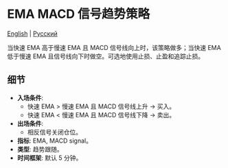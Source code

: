 # EMA MACD 信号趋势策略
[English](README.md) | [Русский](README_ru.md)

当快速 EMA 高于慢速 EMA 且 MACD 信号线向上时，该策略做多；当快速 EMA 低于慢速 EMA 且信号线向下时做空。可选地使用止损、止盈和追踪止损。

## 细节

- **入场条件**:
  - 快速 EMA > 慢速 EMA 且 MACD 信号线上升 → 买入。
  - 快速 EMA < 慢速 EMA 且 MACD 信号线下降 → 卖出。
- **出场条件**:
  - 相反信号关闭仓位。
- **指标**: EMA, MACD signal。
- **类型**: 趋势跟随。
- **时间框架**: 默认 5 分钟。
